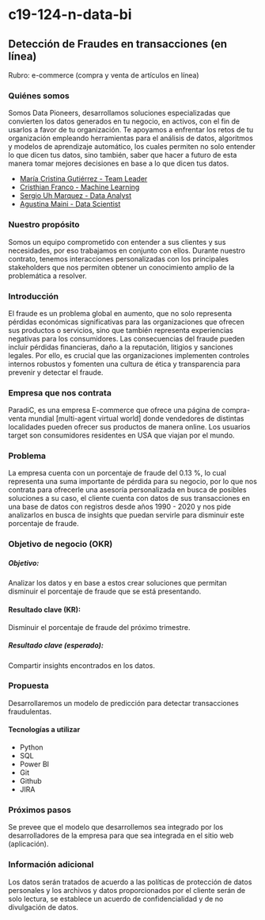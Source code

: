 # c19-124-n-data-bi

## Detección de Fraudes en transacciones (en línea)

Rubro: e-commerce (compra y venta de artículos en línea)


### Quiénes somos

Somos Data Pioneers, desarrollamos soluciones especializadas que convierten los datos generados en tu negocio, en activos, con el fin de  usarlos a favor de tu organización. Te apoyamos a enfrentar los retos de tu organización empleando herramientas para el análisis de datos, algoritmos y modelos de aprendizaje automático, los cuales permiten no solo entender lo que dicen tus datos, sino también, saber que hacer a futuro de esta manera tomar mejores decisiones en base a lo que dicen tus datos.

- [María Cristina Gutiérrez - Team Leader](<https://www.linkedin.com/in/mcgargentina>)
- [Cristhian Franco - Machine Learning](<https://ec.linkedin.com/in/cristhian-franco-b17313285>)
- [Sergio Uh Marquez - Data Analyst](<https://www.linkedin.com/in/sergiouhmarquez?trk=contact-info)>)
- [Agustina Maini - Data Scientist](https://www.linkedin.com/in/agustina-laura-maini/)

### Nuestro propósito
Somos un equipo comprometido con entender a sus clientes y sus necesidades, por eso trabajamos en conjunto con ellos. Durante nuestro contrato, tenemos interacciones personalizadas con los principales stakeholders que nos permiten obtener un conocimiento amplio de la problemática a resolver.

### Introducción

El fraude es un problema global en aumento, que no solo representa pérdidas económicas significativas para las organizaciones que ofrecen sus productos o servicios, sino que también representa experiencias negativas para los consumidores. Las consecuencias del fraude pueden incluir pérdidas financieras, daño a la reputación, litigios y sanciones legales. Por ello, es crucial que las organizaciones implementen controles internos robustos y fomenten una cultura de ética y transparencia para prevenir y detectar el fraude.

### Empresa que nos contrata

ParadiC, es una empresa E-commerce que ofrece una página de compra-venta mundial [multi-agent virtual world] donde vendedores de distintas localidades pueden ofrecer sus productos de manera online. Los usuarios target son consumidores residentes en USA que viajan por el mundo. 

### Problema
La empresa cuenta con un porcentaje de fraude del 0.13 %, lo cual representa una suma importante de pérdida para su negocio, por lo que nos contrata para ofrecerle una asesoría personalizada en busca de posibles soluciones a su caso, el cliente cuenta con datos de sus transacciones en una base de datos con registros desde años 1990 - 2020 y nos pide analizarlos en busca de insights que puedan servirle para disminuir este porcentaje de fraude. 

### Objetivo de negocio (OKR)

##### Objetivo: 
Analizar los datos y en base a estos crear soluciones que permitan disminuir el porcentaje de  fraude que se está presentando.

#### Resultado clave (KR): 
Disminuir el porcentaje de fraude del próximo trimestre.

##### Resultado clave (esperado): 
Compartir insights encontrados en los datos.

### Propuesta

Desarrollaremos un modelo de predicción para detectar transacciones fraudulentas.

#### Tecnologías a utilizar
-    Python
- SQL
- Power BI
- Git
- Github
- JIRA

### Próximos pasos
Se prevee que el modelo que desarrollemos sea integrado por los desarrolladores de la empresa para que sea integrada en el sitio web (aplicación). 

### Información adicional

Los datos serán tratados de acuerdo a las políticas de protección de datos personales y los archivos y datos proporcionados por el cliente serán de solo lectura, se establece un acuerdo de confidencialidad y de no divulgación de datos. 
